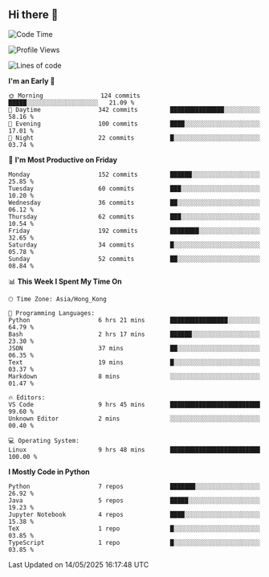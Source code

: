 ## Hi there 👋

<!--
**gessiegulugulu/gessiegulugulu** is a ✨ _special_ ✨ repository because its `README.md` (this file) appears on your GitHub profile.

Here are some ideas to get you started:

- 🔭 I’m currently working on ...
- 🌱 I’m currently learning ...
- 👯 I’m looking to collaborate on ...
- 🤔 I’m looking for help with ...
- 💬 Ask me about ...
- 📫 How to reach me: ...
- 😄 Pronouns: ...
- ⚡ Fun fact: ...
-->

<!--START_SECTION:waka-->
![Code Time](http://img.shields.io/badge/Code%20Time-408%20hrs%2038%20mins-blue)

![Profile Views](http://img.shields.io/badge/Profile%20Views-0-blue)

![Lines of code](https://img.shields.io/badge/From%20Hello%20World%20I%27ve%20Written-3.3%20million%20lines%20of%20code-blue)

**I'm an Early 🐤** 

```text
🌞 Morning                124 commits         █████░░░░░░░░░░░░░░░░░░░░   21.09 % 
🌆 Daytime                342 commits         ███████████████░░░░░░░░░░   58.16 % 
🌃 Evening                100 commits         ████░░░░░░░░░░░░░░░░░░░░░   17.01 % 
🌙 Night                  22 commits          █░░░░░░░░░░░░░░░░░░░░░░░░   03.74 % 
```
📅 **I'm Most Productive on Friday** 

```text
Monday                   152 commits         ██████░░░░░░░░░░░░░░░░░░░   25.85 % 
Tuesday                  60 commits          ███░░░░░░░░░░░░░░░░░░░░░░   10.20 % 
Wednesday                36 commits          ██░░░░░░░░░░░░░░░░░░░░░░░   06.12 % 
Thursday                 62 commits          ███░░░░░░░░░░░░░░░░░░░░░░   10.54 % 
Friday                   192 commits         ████████░░░░░░░░░░░░░░░░░   32.65 % 
Saturday                 34 commits          █░░░░░░░░░░░░░░░░░░░░░░░░   05.78 % 
Sunday                   52 commits          ██░░░░░░░░░░░░░░░░░░░░░░░   08.84 % 
```


📊 **This Week I Spent My Time On** 

```text
🕑︎ Time Zone: Asia/Hong_Kong

💬 Programming Languages: 
Python                   6 hrs 21 mins       ████████████████░░░░░░░░░   64.79 % 
Bash                     2 hrs 17 mins       ██████░░░░░░░░░░░░░░░░░░░   23.30 % 
JSON                     37 mins             ██░░░░░░░░░░░░░░░░░░░░░░░   06.35 % 
Text                     19 mins             █░░░░░░░░░░░░░░░░░░░░░░░░   03.37 % 
Markdown                 8 mins              ░░░░░░░░░░░░░░░░░░░░░░░░░   01.47 % 

🔥 Editors: 
VS Code                  9 hrs 45 mins       █████████████████████████   99.60 % 
Unknown Editor           2 mins              ░░░░░░░░░░░░░░░░░░░░░░░░░   00.40 % 

💻 Operating System: 
Linux                    9 hrs 48 mins       █████████████████████████   100.00 % 
```

**I Mostly Code in Python** 

```text
Python                   7 repos             ███████░░░░░░░░░░░░░░░░░░   26.92 % 
Java                     5 repos             █████░░░░░░░░░░░░░░░░░░░░   19.23 % 
Jupyter Notebook         4 repos             ████░░░░░░░░░░░░░░░░░░░░░   15.38 % 
TeX                      1 repo              █░░░░░░░░░░░░░░░░░░░░░░░░   03.85 % 
TypeScript               1 repo              █░░░░░░░░░░░░░░░░░░░░░░░░   03.85 % 
```




 Last Updated on 14/05/2025 16:17:48 UTC
<!--END_SECTION:waka-->

